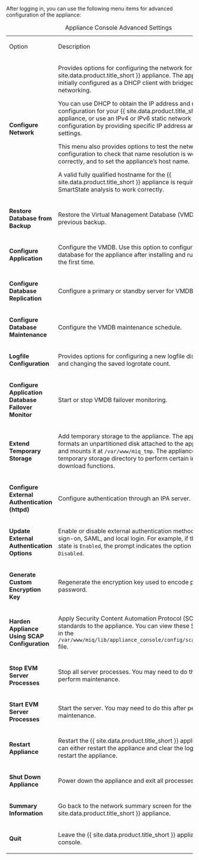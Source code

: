 After logging in, you can use the following menu items for advanced
configuration of the appliance:

<table>
<caption>Appliance Console Advanced Settings</caption>
<colgroup>
<col style="width: 50%" />
<col style="width: 50%" />
</colgroup>
<tbody>
<tr class="odd">
<td><p>Option</p></td>
<td><p>Description</p></td>
</tr>
<tr class="even">
<td><p><strong>Configure Network</strong></p></td>
<td><p>Provides options for configuring the network for your {{ site.data.product.title_short }} appliance. The appliance is initially configured as a DHCP client with bridged networking.</p>
<p>You can use DHCP to obtain the IP address and network configuration for your {{ site.data.product.title_short }} appliance, or use an IPv4 or IPv6 static network configuration by providing specific IP address and network settings.</p>
<p>This menu also provides options to test the network configuration to check that name resolution is working correctly, and to set the appliance’s host name.</p>
<div class="important">
<p>A valid fully qualified hostname for the {{ site.data.product.title_short }} appliance is required for SmartState analysis to work correctly.</p>
</div></td>
</tr>
<tr class="odd">
<td><p><strong>Restore Database from Backup</strong></p></td>
<td><p>Restore the Virtual Management Database (VMDB) from a previous backup.</p></td>
</tr>
<tr class="even">
<td><p><strong>Configure Application</strong></p></td>
<td><p>Configure the VMDB. Use this option to configure the database for the appliance after installing and running it for the first time.</p></td>
</tr>
<tr class="odd">
<td><p><strong>Configure Database Replication</strong></p></td>
<td><p>Configure a primary or standby server for VMDB replication.</p></td>
</tr>
<tr class="even">
<td><p><strong>Configure Database Maintenance</strong></p></td>
<td><p>Configure the VMDB maintenance schedule.</p></td>
</tr>
<tr class="odd">
<td><p><strong>Logfile Configuration</strong></p></td>
<td><p>Provides options for configuring a new logfile disk volume, and changing the saved logrotate count.</p></td>
</tr>
<tr class="even">
<td><p><strong>Configure Application Database Failover Monitor</strong></p></td>
<td><p>Start or stop VMDB failover monitoring.</p></td>
</tr>
<tr class="odd">
<td><p><strong>Extend Temporary Storage</strong></p></td>
<td><p>Add temporary storage to the appliance. The appliance formats an unpartitioned disk attached to the appliance host and mounts it at <code>/var/www/miq_tmp</code>. The appliance uses this temporary storage directory to perform certain image download functions.</p></td>
</tr>
<tr class="even">
<td><p><strong>Configure External Authentication (httpd)</strong></p></td>
<td><p>Configure authentication through an IPA server.</p></td>
</tr>
<tr class="odd">
<td><p><strong>Update External Authentication Options</strong></p></td>
<td><p>Enable or disable external authentication methods: single sign-on, SAML, and local login. For example, if the current state is <code>Enabled</code>, the prompt indicates the option should be <code>Disabled</code>.</p></td>
</tr>
<tr class="even">
<td><p><strong>Generate Custom Encryption Key</strong></p></td>
<td><p>Regenerate the encryption key used to encode plain text password.</p></td>
</tr>
<tr class="odd">
<td><p><strong>Harden Appliance Using SCAP Configuration</strong></p></td>
<td><p>Apply Security Content Automation Protocol (SCAP) standards to the appliance. You can view these SCAP rules in the <code>/var/www/miq/lib/appliance_console/config/scap_rules.yml</code> file.</p></td>
</tr>
<tr class="even">
<td><p><strong>Stop EVM Server Processes</strong></p></td>
<td><p>Stop all server processes. You may need to do this to perform maintenance.</p></td>
</tr>
<tr class="odd">
<td><p><strong>Start EVM Server Processes</strong></p></td>
<td><p>Start the server. You may need to do this after performing maintenance.</p></td>
</tr>
<tr class="even">
<td><p><strong>Restart Appliance</strong></p></td>
<td><p>Restart the {{ site.data.product.title_short }} appliance. You can either restart the appliance and clear the logs or just restart the appliance.</p></td>
</tr>
<tr class="odd">
<td><p><strong>Shut Down Appliance</strong></p></td>
<td><p>Power down the appliance and exit all processes.</p></td>
</tr>
<tr class="even">
<td><p><strong>Summary Information</strong></p></td>
<td><p>Go back to the network summary screen for the {{ site.data.product.title_short }} appliance.</p></td>
</tr>
<tr class="odd">
<td><p><strong>Quit</strong></p></td>
<td><p>Leave the {{ site.data.product.title_short }} appliance console.</p></td>
</tr>
</tbody>
</table>
